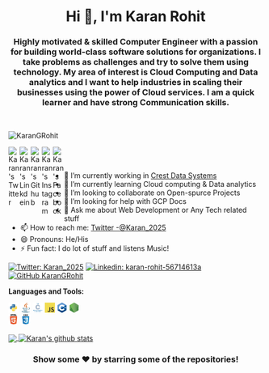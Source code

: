 <h1 align="center">Hi 👋, I'm Karan Rohit</h1>
<h3 align="center">Highly motivated & skilled Computer Engineer with a passion for building world-class software solutions for organizations. I take problems as challenges and try to solve them using technology. My area of interest is Cloud Computing and Data analytics and I want to help industries in scaling their businesses using the power of Cloud services. I am a quick learner and have strong Communication skills.</h3>

<br/>

<p align="left"> <img src="https://komarev.com/ghpvc/?username=KaranGRohit&label=Views&color=blue&style=plastic" alt="KaranGRohit" /> </p>

<a href="https://twitter.com/Karan_2025">
  <img align="left" alt="Karan's Twitter" width="22px" src="https://cdn.jsdelivr.net/npm/simple-icons@v3/icons/twitter.svg" />
</a>
<a href="https://linkedin.com/in/karan-rohit-56714613a/">
  <img align="left" alt="Karan's Linkdein" width="22px" src="https://cdn.jsdelivr.net/npm/simple-icons@v3/icons/linkedin.svg" />
</a>
<a href="https://github.com/KaranGRohit">
  <img align="left" alt="Karan's Github" width="22px" src="https://cdn.jsdelivr.net/npm/simple-icons@v3/icons/github.svg" />
</a>
<a href="https://instagram.com/karan_rohit.101/">
  <img align="left" alt="Karan's Instagram" width="22px" src="https://cdn.jsdelivr.net/npm/simple-icons@v3/icons/instagram.svg" />
</a>
<a href="https://www.facebook.com/karanrohit121/">
  <img align="left" alt="Karan's Facebook" width="22px" src="https://cdn.jsdelivr.net/npm/simple-icons@v3/icons/facebook.svg" />
</a>

<br/>
<br/>

- 🔭 I’m currently working in [Crest Data Systems](https://www.crestdatasys.com/)
- 🌱 I’m currently learning Cloud computing & Data analytics
- 👯 I’m looking to collaborate on Open-spurce Projects
- 🤔 I’m looking for help with GCP Docs
- 💬 Ask me about Web Development or Any Tech related stuff
- 📫 How to reach me: [Twitter -@Karan_2025](https://twitter.com/Karan_2025)
- 😄 Pronouns: He/His
- ⚡ Fun fact: I do lot of stuff and listens Music!

[![Twitter: Karan_2025](https://img.shields.io/twitter/follow/Karan_2025?style=social)](https://twitter.com/Karan_2025)
[![Linkedin: karan-rohit-56714613a](https://img.shields.io/badge/-KaranGRohit-blue?style=flat-square&logo=Linkedin&logoColor=white&link=https://www.linkedin.com/in/karan-rohit-56714613a/)](https://www.linkedin.com/in/karan-rohit-56714613a/)
[![GitHub KaranGRohit](https://img.shields.io/github/followers/KaranGRohit?label=follow&style=social)](https://github.com/KaranGRohit)


**Languages and Tools:**  

<code><img height="20" src="https://raw.githubusercontent.com/github/explore/80688e429a7d4ef2fca1e82350fe8e3517d3494d/topics/python/python.png"></code>
<code><img height="20" src="https://raw.githubusercontent.com/github/explore/80688e429a7d4ef2fca1e82350fe8e3517d3494d/topics/java/java.png"></code>
<code><img height="20" src="https://raw.githubusercontent.com/github/explore/80688e429a7d4ef2fca1e82350fe8e3517d3494d/topics/c/c.png"></code>
<code><img height="20" src="https://raw.githubusercontent.com/github/explore/80688e429a7d4ef2fca1e82350fe8e3517d3494d/topics/javascript/javascript.png"></code>
<code><img height="20" src="https://raw.githubusercontent.com/github/explore/80688e429a7d4ef2fca1e82350fe8e3517d3494d/topics/cpp/cpp.png"></code>
<code><img height="20" src="https://raw.githubusercontent.com/github/explore/80688e429a7d4ef2fca1e82350fe8e3517d3494d/topics/nodejs/nodejs.png"></code>  
<code><img height="20" src="https://raw.githubusercontent.com/github/explore/80688e429a7d4ef2fca1e82350fe8e3517d3494d/topics/html/html.png"></code>
<code><img height="20" src="https://raw.githubusercontent.com/github/explore/80688e429a7d4ef2fca1e82350fe8e3517d3494d/topics/css/css.png"></code>

<a href="https://github.com/KaranGRohit">
  <img align="center" src="https://github-readme-stats.vercel.app/api/top-langs/?username=KaranGRohit&theme=light&hide_langs_below=1" />
</a>
<a href="https://github.com/KaranGRohit">
 <img align="center" src="https://github-readme-stats.vercel.app/api?username=KaranGRohit&show_icons=true&theme=light&line_height=27" alt="Karan's github stats"/>
</a>

<div align="center">

### Show some ❤️ by starring some of the repositories!

</div>
